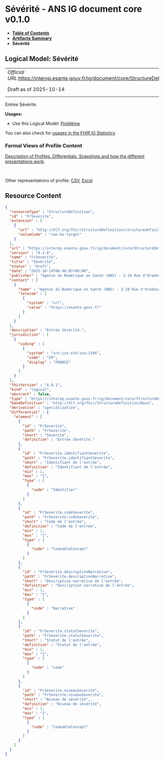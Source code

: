 # Sévérité - ANS IG document core v0.1.0

* [**Table of Contents**](toc.md)
* [**Artifacts Summary**](artifacts.md)
* **Sévérité**

## Logical Model: Sévérité 

| | |
| :--- | :--- |
| *Official URL*:https://interop.esante.gouv.fr/ig/document/core/StructureDefinition/FrSeverite | *Version*:0.1.0 |
| Draft as of 2025-10-14 | *Computable Name*:FrSeverite |

 
Entrée Sévérité. 

**Usages:**

* Use this Logical Model: [Problème](StructureDefinition-FrProbleme.md)

You can also check for [usages in the FHIR IG Statistics](https://packages2.fhir.org/xig/ans.document.fr.core|current/StructureDefinition/FrSeverite)

### Formal Views of Profile Content

 [Description of Profiles, Differentials, Snapshots and how the different presentations work](http://build.fhir.org/ig/FHIR/ig-guidance/readingIgs.html#structure-definitions). 

 

Other representations of profile: [CSV](StructureDefinition-FrSeverite.csv), [Excel](StructureDefinition-FrSeverite.xlsx) 



## Resource Content

```json
{
  "resourceType" : "StructureDefinition",
  "id" : "FrSeverite",
  "extension" : [
    {
      "url" : "http://hl7.org/fhir/StructureDefinition/structuredefinition-type-characteristics",
      "valueCode" : "can-be-target"
    }
  ],
  "url" : "https://interop.esante.gouv.fr/ig/document/core/StructureDefinition/FrSeverite",
  "version" : "0.1.0",
  "name" : "FrSeverite",
  "title" : "Sévérité",
  "status" : "draft",
  "date" : "2025-10-14T08:46:07+00:00",
  "publisher" : "Agence du Numérique en Santé (ANS) - 2-10 Rue d'Oradour-sur-Glane, 75015 Paris",
  "contact" : [
    {
      "name" : "Agence du Numérique en Santé (ANS) - 2-10 Rue d'Oradour-sur-Glane, 75015 Paris",
      "telecom" : [
        {
          "system" : "url",
          "value" : "https://esante.gouv.fr"
        }
      ]
    }
  ],
  "description" : "Entrée Sévérité.",
  "jurisdiction" : [
    {
      "coding" : [
        {
          "system" : "urn:iso:std:iso:3166",
          "code" : "FR",
          "display" : "FRANCE"
        }
      ]
    }
  ],
  "fhirVersion" : "4.0.1",
  "kind" : "logical",
  "abstract" : false,
  "type" : "https://interop.esante.gouv.fr/ig/document/core/StructureDefinition/FrSeverite",
  "baseDefinition" : "http://hl7.org/fhir/StructureDefinition/Base",
  "derivation" : "specialization",
  "differential" : {
    "element" : [
      {
        "id" : "FrSeverite",
        "path" : "FrSeverite",
        "short" : "Sévérité",
        "definition" : "Entrée Sévérité."
      },
      {
        "id" : "FrSeverite.identifiantSeverite",
        "path" : "FrSeverite.identifiantSeverite",
        "short" : "Identifiant de l'entrée",
        "definition" : "Identifiant de l'entrée",
        "min" : 1,
        "max" : "1",
        "type" : [
          {
            "code" : "Identifier"
          }
        ]
      },
      {
        "id" : "FrSeverite.codeSeverite",
        "path" : "FrSeverite.codeSeverite",
        "short" : "Code de l'entrée",
        "definition" : "Code de l'entrée",
        "min" : 1,
        "max" : "1",
        "type" : [
          {
            "code" : "CodeableConcept"
          }
        ]
      },
      {
        "id" : "FrSeverite.descriptionNarrative",
        "path" : "FrSeverite.descriptionNarrative",
        "short" : "Description narrative de l'entrée",
        "definition" : "Description narrative de l'entrée",
        "min" : 1,
        "max" : "1",
        "type" : [
          {
            "code" : "Narrative"
          }
        ]
      },
      {
        "id" : "FrSeverite.statutSeverite",
        "path" : "FrSeverite.statutSeverite",
        "short" : "Statut de l'entrée",
        "definition" : "Statut de l'entrée",
        "min" : 1,
        "max" : "1",
        "type" : [
          {
            "code" : "code"
          }
        ]
      },
      {
        "id" : "FrSeverite.niveauSeverite",
        "path" : "FrSeverite.niveauSeverite",
        "short" : "Niveau de sévérité",
        "definition" : "Niveau de sévérité",
        "min" : 1,
        "max" : "1",
        "type" : [
          {
            "code" : "CodeableConcept"
          }
        ]
      }
    ]
  }
}

```
